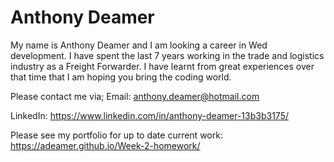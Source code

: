# Anthony Deamer

My name is Anthony Deamer and I am looking a career in Wed development. I have spent the last 7 years working in the trade and logistics industry as a Freight Forwarder.
I have learnt from great experiences over that time that I am hoping you bring the coding world.

Please contact me via;
Email: anthony.deamer@hotmail.com

LinkedIn: https://www.linkedin.com/in/anthony-deamer-13b3b3175/

Please see my portfolio for up to date current work: https://adeamer.github.io/Week-2-homework/
